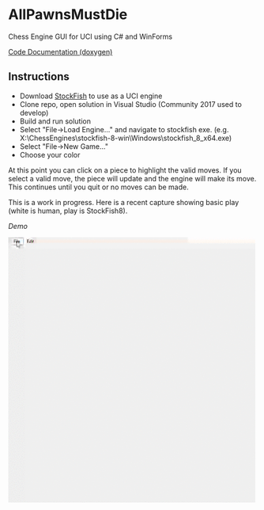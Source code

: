 # AllPawnsMustDie
Chess Engine GUI for UCI using C# and WinForms

[Code Documentation (doxygen)](https://manixaist.github.io/AllPawnsMustDie/)

## Instructions
* Download [StockFish](https://stockfishchess.org/) to use as a UCI engine
* Clone repo, open solution in Visual Studio (Community 2017 used to develop)
* Build and run solution
* Select "File->Load Engine..." and navigate to stockfish exe. (e.g. X:\ChessEngines\stockfish-8-win\Windows\stockfish_8_x64.exe)
* Select "File->New Game..."
* Choose your color

At this point you can click on a piece to highlight the valid moves. If you select a valid move, the piece will update and the engine will make its move.  This continues until you quit or no moves can be made.

This is a work in progress.  Here is a recent capture showing basic play (white is human, play is StockFish8).

*Demo*

![](./images/APMD_demo.gif)
